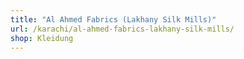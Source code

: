 ```yaml
---
title: "Al Ahmed Fabrics (Lakhany Silk Mills)"
url: /karachi/al-ahmed-fabrics-lakhany-silk-mills/
shop: Kleidung
---
```

